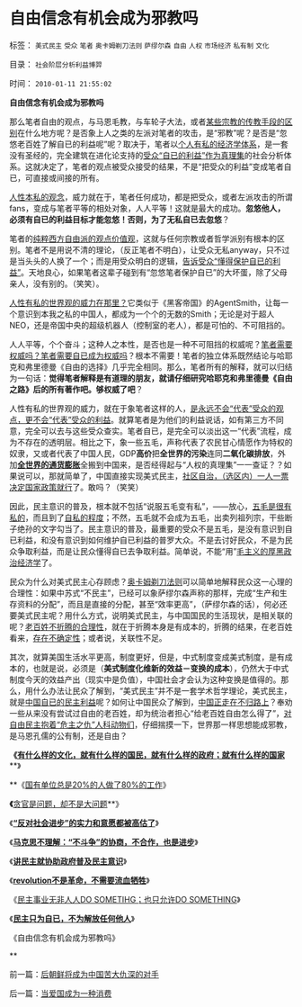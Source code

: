 # 自由信念有机会成为邪教吗

标签： `美式民主` `受众` `笔者` `奥卡姆剃刀法则` `萨缪尔森` `自由` `人权` `市场经济` `私有制` `文化` 

目录： `社会阶层分析利益博羿`

时间： `2010-01-11 21:55:02`

**自由信念有机会成为邪教吗**

那么笔者自由的观点，与马恩毛教，与车轮子大法，或者[某些宗教的传教手段的区别](../../../2009/6/14/西教信仰人士不应以传教为目的参与中国政治生活.md)在什么地方呢？是否象上人之类的左派对笔者的攻击，是“邪教”呢？是否是“忽悠老百姓了解自已的利益呢”呢？取决于，笔者以[个人有私的经济学体系](../../../2009/10/31/人权经济学和人权对象模型.md)，是一套没有圣经的，完全建筑在进化论支持的[受众“自已的利益”作为真理集](../../../2009/12/14/经济学科学的实证集是什么？.md)的社会分析体系。这就决定了，笔者的观点被受众接受的结果，不是“把受众的利益”变成笔者自已，可直接或间接的所有。

[人性本私的观念](../../../2009/9/24/人性本私必为善.md)，威力就在于，笔者任何成功，都是把受众，或者左派攻击的所谓fans，变成与笔者平等的相处对象，人人平等！这就是最大的成功。**忽悠他人，必须有自已的利益目标才能忽悠！否则，为了无私自已去忽悠**？

笔者的[纯粹西方自由派的观点价值观](../../../2009/8/23/人权普世价值观之“民以食为天”.md)，这就与任何宗教或者哲学派别有根本的区别。笔者不是用说不清的理论，（反正笔者不明白），让受众无私anyway，只不过是当头头的人换了一个；而是用受众明白的逻辑，[告诉受众“懂得保护自已的利益”](../../../2009/9/3/谁主张谁维护，妥协是实力平衡的结果.md)。天地良心，如果笔者这辈子碰到有“忽悠笔者保护自已”的大坏蛋，除了父母亲人，没有别的。（笑笑）。

[人性有私的世界观的威力在那里？](../../../2009/7/24/人权普世价值观或令传统中国将不国.md)它类似于《黑客帝国》的AgentSmith，让每一个意识到本我之私的中国人，都成为一个个的无数的Smith；无论是对于超人NEO，还是帝国中央的超级机器人（控制室的老人），都是可怕的、不可阻挡的。

人人平等，个个奋斗；这种人之本性，是否也是一种不可阻挡的权威呢？[笔者需要权威吗？笔者需要自已成为权威吗](../../../2010/1/6/独立思考的观点是成不了“权威”.md)？根本不需要！笔者的独立体系既然结论与哈耶克和弗里德曼《自由的选择》几乎完全相同。那么，笔者所有的解释，就可以归结为一句话：**觉得笔者解释是有道理的朋友，就请仔细研究哈耶克和弗里德曼《自由之路》后的所有著作吧。够权威了吧**？

人性有私的世界观的威力，就在于象笔者这样的人，[是永远不会“代表”受众的观点，更不会“代表”受众的利益](../../../2009/5/18/凯恩斯主义代表了谁的利益？.md)。就算笔者是为他们的利益说话，如有第三方不同意，完全可以去与这些受众查实。笔者自已，是完全可以淡出这一“代表”流程，成为不存在的透明层。相比之下，象一些五毛，声称代表了农民甘心情愿作为特权的奴隶，又或者代表了中国人民，GDP**高价**把**全世界的污染**连同**二氧化碳排放**，外加[**全世界的通货膨胀**](../../../2007/11/26/中国以超出历史所有战争损失的代价背走了世界通胀.md)全搬到中国来，是否经得起与“人权的真理集”一一查证？？如果说可以，那就简单了，中国直接实现美式民主，[社区自治，（选区内）一人一票决定国家政策就行](../../../2009/3/8/社区自治之户籍制度与民主人权的关系.md)了。敢吗？（笑笑）

因此，民主意识的普及，根本就不包括“说服五毛变有私”，——放心，[五毛是很有私的](../../../2009/10/21/人，鬼.md)，而且到了[自私的程度](../../../2009/3/26/人性本私！无私与自私是同义词.md)；不然，五毛就不会成为五毛，出卖列祖列宗，干些断子绝孙的文字勾当了。民主意识的普及，最重要的受众不是五毛，是没有意识到自已利益，和没有意识到如何维护自已利益的普罗大众。不是去讨好民众，不是为民众争取利益，而是让民众懂得自已去争取利益。简单说，不能“用”[毛主义的厚黑政治经济学](../../../2009/9/20/争取民主就不要搞毛式厚黑政治.md)了。

民众为什么对美式民主心存顾虑？[奥卡姆剃刀法则](../../../2010/1/5/存实除虚的奥卡姆剃刀法则.md)可以简单地解释民众这一心理的合理性：如果中苏式“不民主”，已经可以象萨缪尔森声称的那样，完成“生产和生存资料的分配”，而且是直接的分配，甚至“效率更高”，（萨缪尔森的话），何必还要美式民主呢？用什么方式，说明美式民主，与中国国民的生活现状，是相关联的呢？[老百姓不折腾的合理性](../../../2009/2/9/黄宗羲定律“老百姓尽量别折腾”.md)，就在于折腾本身是有成本的，折腾的结果，在老百姓看来，[存在不确定性](../../../2009/11/30/保守主义和激进政策在不确定性定律中的现实含义.md)；或者说，关联性不足。

其次，就算美国生活水平更高，制度更好，但是，中式制度变成美式制度，是有成本的，也就是说，必须是（**美式制度化维新的效益－变换的成本**），仍然大于中式制度今天的效益产出（现实中是负值），中国社会才会认为这种变换是值得的。那么，用什么办法让民众了解到，“美式民主”并不是一套学术哲学理论，美式民主，就是[中国自已的民主利益](http://hi.baidu.com/darthchn/blog/item/c77ff835cfd64447241f1423.html)呢？如何让中国民众了解到，[中国正走在不归路上](../../../2009/10/24/《让县自明本志令》边界成本和死亡循环.md)？奉劝一些从来没有尝试过自由的老百姓，却为统治者担心“给老百姓自由怎么得了”，[对自由民主抱着“危主之仇”人科动物们](../../../2009/2/2/实例解剖极左的人格认知误区.md)，仔细揣摸一下，世界那一样思想能成邪教，是马恩孔儒的公有制，还是自由？

**《**[**有什么样的文化，就有什么样的国民，就有什么样的政府；就有什么样的国家**](../../../2009/12/31/有什么样的文化，就有什么样的国民.md)**》

**《[国有单位总是20%的人做了80%的工作](../../../2009/12/30/国有单位总是20-的人做了80-的工作.md)》

**《**[贪官是问题，却不是大问题](../../../2010/1/4/贪官是问题，却不是大问题.md)**》

《**[“反对社会进步”的实力和意愿都被高估了](../../../2010/1/5/“反对社会进步”的实力和意愿都被高估了.md)**》

《**[马克思不理解：“不斗争”的协商，不合作，也是进步](../../../2010/1/6/“不斗争”是社会进步的主要手段.md)**》

《**[讲民主就协助政府普及民主意识](../../../2010/1/7/讲民主就协助政府普及民主意识.md)**》

《**[revolution不是革命，不需要流血牺牲](../../../2010/1/9/revolution不是革命，不需要流血牺牲.md)**》

《[民主事业无非人人DO SOMETIHG；也只允许DO SOMETHING](../../../2010/1/10/民主事业无非人人DOSOMETIHG.md)》

《**[民主只为自已，不为解放任何他人](http://blog.sina.com.cn/s/blog_5563a64d0100getp.html)**》

《自由信念有机会成为邪教吗》

**



前一篇：[后朝鲜将成为中国苦大仇深的对手](../../../2010/1/11/后朝鲜将成为中国苦大仇深的对手.md)

后一篇：[当爱国成为一种消费](../../../2010/1/11/当爱国成为一种消费.md)